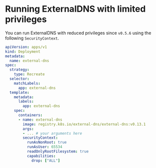 # Running ExternalDNS with limited privileges

You can run ExternalDNS with reduced privileges since `v0.5.6` using the following `SecurityContext`.

```yaml
apiVersion: apps/v1
kind: Deployment
metadata:
  name: external-dns
spec:
  strategy:
    type: Recreate
  selector:
    matchLabels:
      app: external-dns
  template:
    metadata:
      labels:
        app: external-dns
    spec:
      containers:
      - name: external-dns
        image: registry.k8s.io/external-dns/external-dns:v0.13.1
        args:
        - ... # your arguments here
        securityContext:
          runAsNonRoot: true
          runAsUser: 65534
          readOnlyRootFilesystem: true
          capabilities:
            drop: ["ALL"]
```
